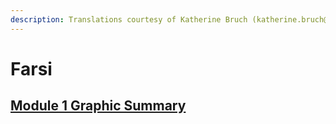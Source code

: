 ```yaml
---
description: Translations courtesy of Katherine Bruch (katherine.bruch@gmail.com).
---
```


# Farsi

## [Module 1 Graphic Summary](https://drive.google.com/open?id=1fpmLACYJ4w1ThR0FkxOQdtbD18xmTdwv)

